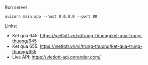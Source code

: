 Run server

`uvicorn main:app --host 0.0.0.0 --port 80`

Links:
- Ket qua 645: https://vietlott.vn/vi/trung-thuong/ket-qua-trung-thuong/645
- Ket qua 655: https://vietlott.vn/vi/trung-thuong/ket-qua-trung-thuong/655
- Live API: https://vietlott-api.onrender.com/